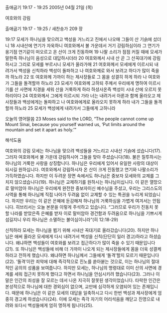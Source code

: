 출애굽기 19:17 - 19:25 
2005년 04월 21일 (목)

여호와의 강림



출애굽기 19:17 - 19:25 / 새찬송가 209 장


19:17 모세가 하나님을 맞으려고 백성을 거느리고 진에서 나오매 그들이 산 기슭에 섰더니 18 시내산에 연기가 자욱하니 여호와께서 불 가운데서 거기 강림하심이라 그 연기가 옹기점 연기같이 떠오르고 온 산이 크게 진동하며 19 나팔 소리가 점점 커질 때에 모세가 말한즉 하나님이 음성으로 대답하시더라 20 여호와께서 시내 산 곧 그 산꼭대기에 강림하시고 그리로 모세를 부르시니 모세가 올라가매 21 여호와께서 모세에게 이르시되 내려가서 백성을 신칙하라 백성이 돌파하고 나 여호와께로 와서 보려고 하다가 많이 죽을까 하노라 22 또 여호와께 가까이 하는 제사장들로 그 몸을 성결히 하게 하라 나 여호와가 그들을 돌격할까 하노라 23 모세가 여호와께 고하되 주께서 우리에게 명하여 이르시기를 산 사면에 지경을 세워 산을 거룩하게 하라 하셨사온즉 백성이 시내 산에 오르지 못하리이다 24 여호와께서 그에게 이르시되 가라 너는 내려가서 아론과 함께 올라오고 제사장들과 백성에게는 돌파하고 나 여호와에게로 올라오지 못하게 하라 내가 그들을 돌격할까 하노라 25 모세가 백성에게 내려가서 그들에게 고하니라 

오늘의 영어말씀 
23 Moses said to the LORD, “The people cannot come up Mount Sinai, because you yourself warned us, ‘Put limits around the mountain and set it apart as holy.’”

해석도움





여호와의 강림 
모세는 하나님을 맞으려 백성들을 거느리고 시내산 기슭에 섰습니다(17). 그러자 여호와께서 불 가운데 강림하시어 그들을 맞아 주셨습니다(18). 불은 질투하시는 하나님의 거룩한 사랑을 상징합니다. 하나님은 우리에게 있어서 유일한 사랑의 대상이 되시길 원하십니다. 여호와께서 강림하시자 온 산이 크게 진동했고 연기와 나팔소리가 가득하였습니다. 하지만 이 두려운 장면 속에서도 하나님은 중보자 모세와의 교제를 그치지 않으셨습니다(19). 하나님은 교제하기를 원하시는 하나님이십니다. 이 같은 열망으로 말미암아 하나님은 우리에게 완전한 중보자이신 예수님을 주셨고, 우리는 그리스도의 사역을 통해 하나님께 직접 나아가 두려움 없이 교제할 수 있는 특권을 누리게 되었습니다. 하지만 우리는 이 같은 은혜에 둔감해져 하나님의 거룩하심을 가볍게 여겨서는 안됩니다. 히브리서는 오늘 본문을 이렇게 주석하고 있습니다. “그러므로 우리가 진동치 못할 나라를 받았은즉 은혜를 받자 이로 말미암아 경건함과 두려움으로 하나님을 기쁘시게 섬길지니 우리 하나님은 소멸하는 불이심이니라”(히 12:18-29) 

신칙하라 
모세는 하나님을 뵙기 위해 시내산 꼭대기로 올라갔습니다(20). 하지만 하나님은 애써 올라온 모세에게 다시 내려가서 백성을 신칙(단단히 일러 경고)하라고 하셨습니다. 왜냐하면 백성들이 여호와를 보려고 접근하다가 많이 죽을 수 있기 때문입니다(21). 또 하나님은 백성들에 비해 더 가까이 나오게 되는 제사장들에게 몸을 더욱 성결케 하라고 전하게 했습니다. 왜냐하면 하나님께서 그들에게 ‘돌격’할지 모르기 때문입니다(22). ‘돌격’이란 죄악에 대해 즉각적으로 진노를 쏟아붇는 것으로, 이는 하나님의 절대적인 공의의 성품을 보여줍니다. 하지만 모세는, 하나님의 명령대로 이미 산의 사면에 경계를 세워 접근치 못하게 했다고 하면서 하나님을 안심시키려 했습니다(23). 그러나 이 말은 인간의 죄성을 잘 모르는 데서 나온 지극히 잘못된 생각이었습니다. 타락한 인간은 본성적으로 하나님에 대한 경외심이 없으며, 교만에 심각하게 오염되어 있는 존재입니다. 때문에 하나님은 이 같은 모세의 대답을 일축하시고 다시 한번 백성과 제사장에게 엄중히 경고케 하셨습니다(24). 이에 모세는 즉각 자기의 어리석음을 깨닫고 진영으로 내려와 또다시 백성들에게 엄히 명하게 됩니다(25).